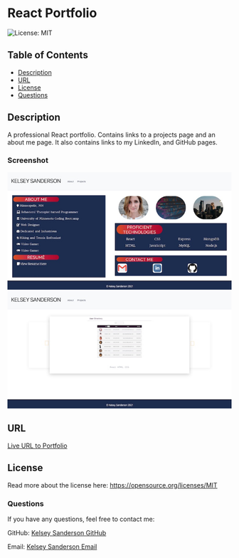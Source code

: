 # React Portfolio

![License: MIT](https://img.shields.io/badge/License-MIT-yellow.svg)

## Table of Contents
* [Description](README.md#Description)
* [URL](README.md#URL)
* [License](README.md#License)
* [Questions](README.md#Questions)

## Description
A professional React portfolio. Contains links to a projects page and an about me page. It also contains links to my LinkedIn, and GitHub pages.

### Screenshot 
![Screenshot of About Page](./src/images/react-portfolio-about-page.jpg)
![Screenshot of Projects Page](./src/images/react-portfolio-projects-page.jpg)

## URL
[Live URL to Portfolio]( https://kelseysanderson.github.io/react-portfolio)

## License
Read more about the license here:
https://opensource.org/licenses/MIT

### Questions
If you have any questions, feel free to contact me:

GitHub: [Kelsey Sanderson GitHub](https://github.com/kelseysanderson)

Email:  [Kelsey Sanderson Email](mailto:kelseymonica@gmail.com)
